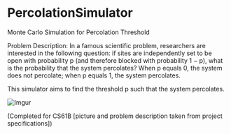 # PercolationSimulator
Monte Carlo Simulation for Percolation Threshold

Problem Description: In a famous scientific problem, researchers are interested in the following question: if sites are independently set to be open with probability p (and therefore blocked with probability 1 − p), what is the probability that the system percolates? When p equals 0, the system does not percolate; when p equals 1, the system percolates. 

This simulator aims to find the threshold p such that the system percolates.

![Imgur](https://i.imgur.com/14RrU6x.png)

(Completed for CS61B [picture and problem description taken from project specifications])
